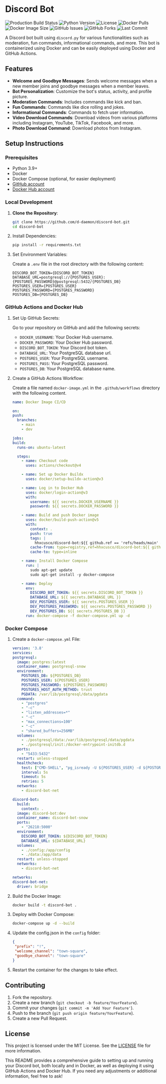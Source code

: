 # Discord Bot

![Production Build Status](https://github.com/d-daemon/discord-bot/actions/workflows/docker-image.yml/badge.svg?branch=master)
![Python Version](https://img.shields.io/badge/Python-3.9_|_3.10_|_3.11-blue.svg)
![License](https://img.shields.io/github/license/d-daemon/discord-bot)
![Docker Pulls](https://img.shields.io/docker/pulls/hhxcusco/discord-bot)
![Docker Image Size](https://img.shields.io/docker/image-size/hhxcusco/discord-bot/latest)
![GitHub Issues](https://img.shields.io/github/issues/d-daemon/discord-bot)
![GitHub Forks](https://img.shields.io/github/forks/d-daemon/discord-bot)
![Last Commit](https://img.shields.io/github/last-commit/d-daemon/discord-bot)


A Discord bot built using `discord.py` for various functionalities such as moderation, fun commands, informational commands, and more. This bot is containerized using Docker and can be easily deployed using Docker and GitHub Actions.

## Features

- **Welcome and Goodbye Messages**: Sends welcome messages when a new member joins and goodbye messages when a member leaves.
- **Bot Personalization**: Customize the bot's status, activity, and profile picture.
- **Moderation Commands**: Includes commands like kick and ban.
- **Fun Commands**: Commands like dice rolling and jokes.
- **Informational Commands**: Commands to fetch user information.
- **Video Download Commands**: Download videos from various platforms including Instagram, YouTube, TikTok, Facebook, and more.
- **Photo Download Command**: Download photos from Instagram.

## Setup Instructions

### Prerequisites

- Python 3.9+
- Docker
- Docker Compose (optional, for easier deployment)
- [GitHub account](https://github.com/)
- [Docker Hub account](https://hub.docker.com/)

### Local Development

1. **Clone the Repository**:

   ```bash
   git clone https://github.com/d-daemon/discord-bot.git
   cd discord-bot
    ```

2. Install Dependencies:

     ```bash
     pip install -r requirements.txt
     ```

3. Set Environment Variables:

     Create a `.env` file in the root directory with the following content:

     ```dotenv
     DISCORD_BOT_TOKEN={DISCORD_BOT_TOKEN}
     DATABASE_URL=postgresql://{POSTGRES_USER}:{POSTGRES_PASSWORD}@postgresql:5432/{POSTGRES_DB}
     POSTGRES_USER={POSTGRES_USER}
     POSTGRES_PASSWORD={POSTGRES_PASSWORD}
     POSTGRES_DB={POSTGRES_DB}
      ```        

### GitHub Actions and Docker Hub

1. Set Up GitHub Secrets:

   Go to your repository on GitHub and add the following secrets:
   
     - `DOCKER_USERNAME`: Your Docker Hub username.
     - `DOCKER_PASSWORD`: Your Docker Hub password.
     - `DISCORD_BOT_TOKEN`: Your Discord bot token.
     - `DATABASE_URL`: Your PostgreSQL database url.
     - `POSTGRES_USER`: Your PostgreSQL username.
     - `POSTGRES_PASS`: Your PostgreSQL password.
     - `POSTGRES_DB`: Your PostgreSQL database name.

2. Create a GitHub Actions Workflow:

   Create a file named `docker-image.yml` in the `.github/workflows` directory with the following content. 
   
     ```yaml
   name: Docker Image CI/CD
   
   on:
     push:
       branches:
         - main
         - dev
   
   jobs:
     build:
       runs-on: ubuntu-latest
   
       steps:
         - name: Checkout code
           uses: actions/checkout@v4
   
         - name: Set up Docker Buildx
           uses: docker/setup-buildx-action@v3
   
         - name: Log in to Docker Hub
           uses: docker/login-action@v3
           with:
             username: ${{ secrets.DOCKER_USERNAME }}
             password: ${{ secrets.DOCKER_PASSWORD }}
   
         - name: Build and push Docker image
           uses: docker/build-push-action@v5
           with:
             context: .
             push: true
             tags: |
               hhxcusco/discord-bot:${{ github.ref == 'refs/heads/main' && 'latest' || 'dev' }}
             cache-from: type=registry,ref=hhxcusco/discord-bot:${{ github.ref == 'refs/heads/main' && 'latest' || 'dev' }}
             cache-to: type=inline
   
         - name: Install Docker Compose
           run: |
             sudo apt-get update
             sudo apt-get install -y docker-compose
   
         - name: Deploy
           env:
             DISCORD_BOT_TOKEN: ${{ secrets.DISCORD_BOT_TOKEN }}
             DATABASE_URL: ${{ secrets.DATABASE_URL }}
             DEV_POSTGRES_USER: ${{ secrets.POSTGRES_USER }}
             DEV_POSTGRES_PASSWORD: ${{ secrets.POSTGRES_PASSWORD }}
             DEV_POSTGRES_DB: ${{ secrets.POSTGRES_DB }}
           run: docker-compose -f docker-compose.yml up -d
     ```
   
### Docker Compose
   
1. Create a `docker-compose.yml` File:
   
     ```yaml
   version: '3.8'
   services:
     postgresql:
       image: postgres:latest
       container_name: postgresql-snow
       environment:
         POSTGRES_DB: ${POSTGRES_DB}
         POSTGRES_USER: ${POSTGRES_USER}
         POSTGRES_PASSWORD: ${POSTGRES_PASSWORD}
         POSTGRES_HOST_AUTH_METHOD: trust
         PGDATA: /var/lib/postgresql/data/pgdata
       command: 
         - "postgres"
         - "-c"
         - "listen_addresses=*"
         - "-c"
         - "max_connections=100"
         - "-c"
         - "shared_buffers=256MB"
       volumes:
         - ./postgresql/data:/var/lib/postgresql/data/pgdata
         - ./postgresql/init:/docker-entrypoint-initdb.d
       ports:
         - "5433:5432"
       restart: unless-stopped
       healthcheck:
         test: ["CMD-SHELL", "pg_isready -U ${POSTGRES_USER} -d ${POSTGRES_DB}"]
         interval: 5s
         timeout: 5s
         retries: 5
       networks:
         - discord-bot-net
   
     discord-bot:
       build:
         context: .
       image: discord-bot:dev
       container_name: discord-bot-snow
       ports:
         - "26218:5000"
       environment:
         DISCORD_BOT_TOKEN: ${DISCORD_BOT_TOKEN}
         DATABASE_URL: ${DATABASE_URL}
       volumes:
         - ./config:/app/config
         - ./data:/app/data
       restart: unless-stopped
       networks:
         - discord-bot-net
   
   networks:
     discord-bot-net:
       driver: bridge
     ```

2. Build the Docker Image:

      ```bash
      docker build -t discord-bot .
      ```

3. Deploy with Docker Compose:

     ```bash
     docker-compose up -d --build
     ```

4. Update the config.json in the `config` folder:

      ```json
      {
       "prefix": "!",
       "welcome_channel": "town-square",
       "goodbye_channel": "town-square"
      }
      ```

5. Restart the container for the changes to take effect. 

## Contributing
1. Fork the repository.
2. Create a new branch (`git checkout -b feature/YourFeature`).
3. Commit your changes (`git commit -m 'Add Your Feature'`).
4. Push to the branch (`git push origin feature/YourFeature`).
5. Create a new Pull Request.

## License

This project is licensed under the MIT License. See the [LICENSE](https://github.com/d-daemon/discord-bot/blob/master/LICENSE) file for more information.

This README provides a comprehensive guide to setting up and running your Discord bot, both locally and in Docker, as well as deploying it using GitHub Actions and Docker Hub. If you need any adjustments or additional information, feel free to ask!
